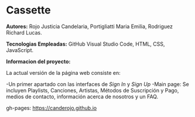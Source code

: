 # Cassette

**Autores:** Rojo Justicia Candelaria, Portigliatti Maria Emilia, Rodriguez Richard Lucas.

**Tecnologias Empleadas:** GitHub Visual Studio Code, HTML, CSS, JavaScript.

**Informacion del proyecto:** 

La actual versión de la página web consiste en: 

-Un primer apartado con las interfaces de *Sign In* y *Sign Up*
-Main page: Se incluyen Playlists, Canciones, Artistas, Métodos de Suscripción y Pago, medios de contacto, información acerca de nosotros y un FAQ.

gh-pages: https://canderojo.github.io 